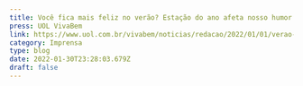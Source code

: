 ```yaml
---
title: Você fica mais feliz no verão? Estação do ano afeta nosso humor.
press: UOL VivaBem
link: https://www.uol.com.br/vivabem/noticias/redacao/2022/01/01/verao-afeta-a-personalidade-ficamos-mais-sociaveis-e-dispostos.htm
category: Imprensa
type: blog
date: 2022-01-30T23:28:03.679Z
draft: false
---
```

